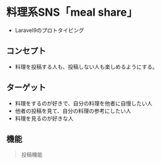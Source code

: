# 料理系SNS「meal share」
- Laravel9のプロトタイピング

## コンセプト
- 料理を投稿する人も、投稿しない人も楽しめるようにする。

## ターゲット
- 料理をするのが好きで、自分の料理を他者に自慢したい人
- 他者の投稿を見て、自分の料理の参考にしたい人
- 料理を見るのが好きな人

## 機能
> 投稿機能

